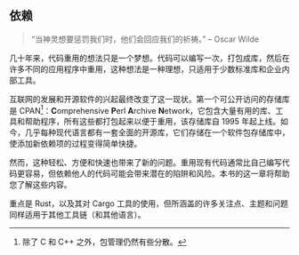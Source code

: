 ## 依赖

> “当神灵想要惩罚我们时，他们会回应我们的祈祷。” – Oscar Wilde

几十年来，代码重用的想法只是一个梦想。代码可以编写一次，打包成库，然后在许多不同的应用程序中重用，这种想法是一种理想，只适用于少数标准库和企业内部工具。

互联网的发展和开源软件的兴起最终改变了这一现状。第一个可公开访问的存储库是 CPAN[^CPAN]：**C**omprehensive **P**erl **A**rchive **N**etwork，它包含大量有用的库、工具和帮助程序，所有这些都打包起来以便于重用，该存储库自 1995 年起上线。如今，几乎每种现代语言都有一套全面的开源库，它们存储在一个软件包存储库中，使添加新依赖项的过程变得简单快捷。

然而，这种轻松、方便和快速也带来了新的问题。重用现有代码通常比自己编写代码更容易，但依赖他人的代码可能会带来潜在的陷阱和风险。本书的这一章将帮助您了解这些内容。

重点是 Rust，以及其对 Cargo 工具的使用，但所涵盖的许多关注点、主题和问题同样适用于其他工具链（和其他语言）。

[^CPAN]: 除了 C 和 C++ 之外，包管理仍然有些分散。

